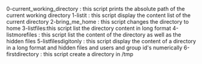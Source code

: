 0-current_working_directory : this script prints the absolute path of the current working directory 
1-listit : this script display the content list of the current directory
2-bring_me_home : this script changes the directory to home
3-listfiles:this script list the directory content in long format
4-listmorefiles : this script list the content of the directory as well as the hidden files
5-listfilesdigitonly : this script display the content of a directory in a long format and hidden files and users and group id's numerically
6-firstdirectory : this script create a directory in /tmp
